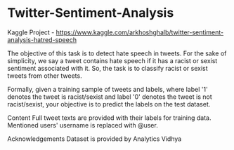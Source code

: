 # Twitter-Sentiment-Analysis
Kaggle Project - https://www.kaggle.com/arkhoshghalb/twitter-sentiment-analysis-hatred-speech

The objective of this task is to detect hate speech in tweets. For the sake of simplicity, we say a tweet contains hate speech if it has a racist or sexist sentiment associated with it. So, the task is to classify racist or sexist tweets from other tweets.

Formally, given a training sample of tweets and labels, where label '1' denotes the tweet is racist/sexist and label '0' denotes the tweet is not racist/sexist, your objective is to predict the labels on the test dataset.

Content
Full tweet texts are provided with their labels for training data.
Mentioned users' username is replaced with @user.

Acknowledgements
Dataset is provided by Analytics Vidhya
